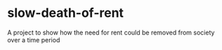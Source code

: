  # slow-death-of-rent
 
 A project to show how the need for rent could be removed from society over a time period

